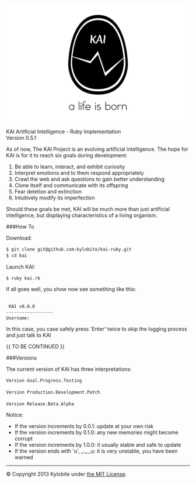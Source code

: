 ![KAI Egg](logo.png)
-----
KAI Artificial Intelligence - Ruby Implementation<br>Version 0.5.1

As of now, The KAI Project is an evolving artificial intelligence. The hope for KAI is for it to reach six goals during development:

1.  Be able to learn, interact, and exhibit curiosity
2.  Interpret emotions and to them respond appropriately
3.  Crawl the web and ask questions to gain better understanding
4.  Clone itself and communicate with its offspring
5.  Fear deletion and extinction
6.  Intuitively modify its imperfection

Should these goals be met, KAI will be much more than just artificial intelligence, but displaying characteristics of a living organism.


###How To

Download:
```bash
$ git clone git@github.com:kylobite/kai-ruby.git
$ cd kai
```

Launch KAI:

```bash
$ ruby kai.rb
```

If all goes well, you show now see something like this:

```

 KAI v0.0.0
------------------
Username: 
```

In this case, you case safely press 'Enter' twice to skip the logging process and just talk to KAI

{{ TO BE CONTINUED }}


###Versions

The current version of KAI has three interpretations:

```
Version Goal.Progress.Testing

Version Production.Development.Patch

Version Release.Beta.Alpha
```

Notice:
+ If the version increments by 0.0.1: update at your own risk
+ If the version increments by 0.1.0: any new memories might become corrupt
+ If the version increments by 1.0.0: it usually stable and safe to update
+ If the version ends with 'u', \_.\_.\_u: it is very unstable, you have been warned

***
&copy; Copyright 2013 Kylobite under [the MIT License](LICENSE).
